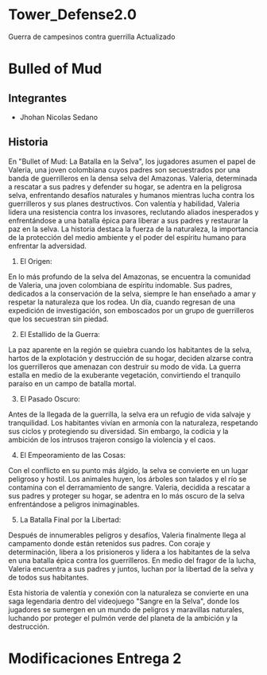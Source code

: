 # Tower_Defense2.0
Guerra de campesinos contra guerrilla Actualizado
# Bulled of Mud

## Integrantes
- Jhohan Nicolas Sedano

## Historia
 
En "Bullet of Mud: La Batalla en la Selva", los jugadores asumen el papel de Valeria, una joven colombiana cuyos padres son secuestrados por una banda de guerrilleros en la densa selva del Amazonas. Valeria, determinada a rescatar a sus padres y defender su hogar, se adentra en la peligrosa selva, enfrentando desafíos naturales y humanos mientras lucha contra los guerrilleros y sus planes destructivos. Con valentía y habilidad, Valeria lidera una resistencia contra los invasores, reclutando aliados inesperados y enfrentándose a una batalla épica para liberar a sus padres y restaurar la paz en la selva. La historia destaca la fuerza de la naturaleza, la importancia de la protección del medio ambiente y el poder del espíritu humano para enfrentar la adversidad.

1. El Origen:

En lo más profundo de la selva del Amazonas, se encuentra la comunidad de Valeria, una joven colombiana de espíritu indomable. Sus padres, dedicados a la conservación de la selva, siempre le han enseñado a amar y respetar la naturaleza que los rodea. Un día, cuando regresan de una expedición de investigación, son emboscados por un grupo de guerrilleros que los secuestran sin piedad.

2. El Estallido de la Guerra:

La paz aparente en la región se quiebra cuando los habitantes de la selva, hartos de la explotación y destrucción de su hogar, deciden alzarse contra los guerrilleros que amenazan con destruir su modo de vida. La guerra estalla en medio de la exuberante vegetación, convirtiendo el tranquilo paraíso en un campo de batalla mortal.

3. El Pasado Oscuro:

Antes de la llegada de la guerrilla, la selva era un refugio de vida salvaje y tranquilidad. Los habitantes vivían en armonía con la naturaleza, respetando sus ciclos y protegiendo su diversidad. Sin embargo, la codicia y la ambición de los intrusos trajeron consigo la violencia y el caos.

4. El Empeoramiento de las Cosas:

Con el conflicto en su punto más álgido, la selva se convierte en un lugar peligroso y hostil. Los animales huyen, los árboles son talados y el río se contamina con el derramamiento de sangre. Valeria, decidida a rescatar a sus padres y proteger su hogar, se adentra en lo más oscuro de la selva enfrentándose a peligros inimaginables.

5. La Batalla Final por la Libertad:

Después de innumerables peligros y desafíos, Valeria finalmente llega al campamento donde están retenidos sus padres. Con coraje y determinación, libera a los prisioneros y lidera a los habitantes de la selva en una batalla épica contra los guerrilleros. En medio del fragor de la lucha, Valeria encuentra a sus padres y juntos, luchan por la libertad de la selva y de todos sus habitantes.

Esta historia de valentía y conexión con la naturaleza se convierte en una saga legendaria dentro del videojuego "Sangre en la Selva", donde los jugadores se sumergen en un mundo de peligros y maravillas naturales, luchando por proteger el pulmón verde del planeta de la ambición y la destrucción.







# Modificaciones Entrega 2